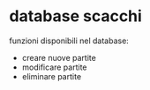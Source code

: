 # database scacchi

funzioni disponibili nel database:
- creare nuove partite
- modificare partite
- eliminare partite
